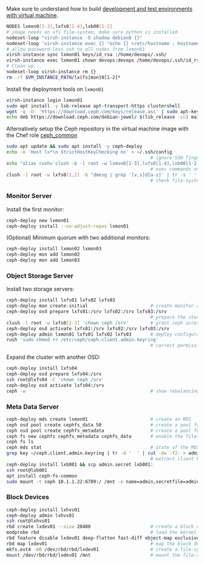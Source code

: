 Make sure to understand how to build [development and test environments with virtual machine](../libvirt.md).

```bash
NODES lxmon0[1-3],lxfs0[1-4],lxb00[1-2]
# image needs an xfs file-system, make sure python is installed
nodeset-loop "virsh-instance -O shadow debian8 {}"
nodeset-loop 'virsh-instance exec {} "echo {} >/etc/hostname ; hostname {} ; hostname -f"'
# allow password-less ssh to all nodes from lxmon01
virsh-instance sync lxmon01 keys/id_rsa :/home/devops/.ssh/
virsh-instance exec lxmon01 chown devops:devops /home/devops/.ssh/id_rsa
# Clean up...
nodeset-loop virsh-instance rm {}
rm -rf $VM_INSTANCE_PATH/lx(fs|mon)0[1-2]*
```

Install the deployment tools on `lxmon01`

```bash
virsh-instance login lxmon01
sudo apt install -y lsb-release apt-transport-https clustershell
wget -q -O- 'https://download.ceph.com/keys/release.asc' | sudo apt-key add -
echo deb https://download.ceph.com/debian-jewel/ $(lsb_release -sc) main | sudo tee /etc/apt/sources.list.d/ceph.list
```

Alternatively setup the Ceph repository in the virtual machine image with the Chef role [ceph_common][01]

```bash
sudo apt update && sudo apt install -y ceph-deploy
echo -e 'Host lx*\n StrictHostKeyChecking no' > ~/.ssh/config
                                                     # ignore SSH fingerprints
echo "alias rush='clush -b -l root -w lxmon0[1-3],lxfs0[1-4],lxb00[1-2] '" > ~/.bashrc && source ~/.bashrc
                                                     # exec commands on all nodes
clush -l root -w lxfs0[1,2] -b "dmesg | grep '[v,s]d[a-z]' | tr -s ' ' | cut -d' ' -f3-"
                                                     # check file-systems on OSDs
```

### Monitor Server

Install the first monitor:

```bash
ceph-deploy new lxmon01
ceph-deploy install --no-adjust-repos lxmon01
```

(Optional) Minimum quorum with two additional monitors:


```bash
ceph-deploy install lxmon02 lxmon03
ceph-deploy mon add lxmon02 
ceph-deploy mon add lxmon03
```

### Object Storage Server

Install two storage servers:

```bash
ceph-deploy install lxfs01 lxfs02 lxfs03
ceph-deploy mon create-initial                       # create monitor and gather keys 
ceph-deploy osd prepare lxfs01:/srv lxfs02:/srv lxfs03:/srv
                                                     # prepare the storage
clush -l root -w lxfs0[1-3] 'chown ceph /srv'        # grant ceph access to the storage
ceph-deploy osd activate lxfs01:/srv lxfs02:/srv lxfs03:/srv 
ceph-deploy admin lxmon01 lxfs01 lxfs02 lxfs03       # deploy configuration on all nodes
rush 'sudo chmod +r /etc/ceph/ceph.client.admin.keyring'
                                                     # correct permissions for the admin key
```

Expand the cluster with another OSD:

```bash
ceph-deploy install lxfs04
ceph-deploy osd prepare lxfs04:/srv
ssh root@lxfs04 -C 'chown ceph /srv'
ceph-deploy osd activate lxfs04:/srv
ceph -w                                              # show rebalancing the cluster by migrating placement groups
```

### Meta Data Server

```bash
ceph-deploy mds create lxmon01                       # create an MDS
ceph osd pool create cephfs_data 50                  # create a pool for the data
ceph osd pool create cephfs_metadata                 # create a pool for the metadata
ceph fs new cephfs cephfs_metadata cephfs_data       # enable the filesystem
ceph fs ls
ceph mds stat                                        # state of the MDS
grep key ~/ceph.client.admin.keyring | tr -d '  ' | cut -d= -f2- > admin.secret
                                                     # extract client key
ceph-deploy install lxb001 && scp admin.secret lxb001: 
ssh root@lxb001
apt install ceph-fs-common
sudo mount -t ceph 10.1.1.22:6789:/ /mnt -o name=admin,secretfile=admin.secret
```

### Block Devices

```bash
ceph-deploy install lxhvs01
ceph-deploy admin lxhvs01
ssh root@lxhvs01
rbd create lxdev01 --size 20480                      # create a block device image
modprobe rbd                                         # load the kernel module
rbd feature disable lxdev01 deep-flatten fast-diff object-map exclusive-lock
rbd map lxdev01                                      # map the block device image
mkfs.ext4 -m0 /dev/rbd/rbd/lxdev01                   # create a file-system
mount /dev/rbd/rbd/lxdev01 /mnt                      # mount the file-system
```

[01]: ../../var/chef/roles/debian/ceph/common.rb

